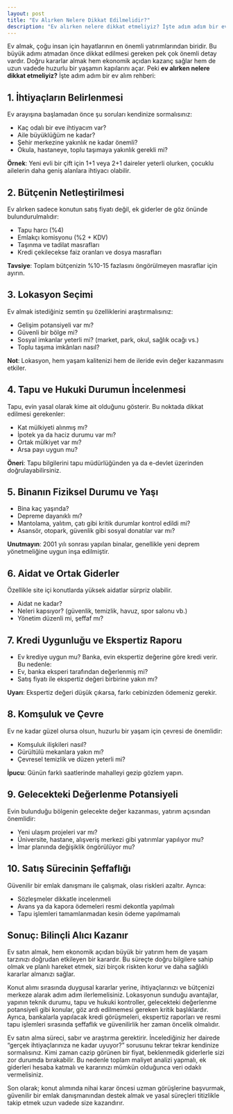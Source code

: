 ```yaml
---
layout: post
title: "Ev Alırken Nelere Dikkat Edilmelidir?"
description: "Ev alırken nelere dikkat etmeliyiz? İşte adım adım bir ev alım rehberi..."
---
```


Ev almak, çoğu insan için hayatlarının en önemli yatırımlarından biridir. Bu büyük adımı atmadan önce dikkat edilmesi gereken pek çok önemli detay vardır. Doğru kararlar almak hem ekonomik açıdan kazanç sağlar hem de uzun vadede huzurlu bir yaşamın kapılarını açar. Peki **ev alırken nelere dikkat etmeliyiz?** İşte adım adım bir ev alım rehberi:

## 1. İhtiyaçların Belirlenmesi

Ev arayışına başlamadan önce şu soruları kendinize sormalısınız:

- Kaç odalı bir eve ihtiyacım var?
- Aile büyüklüğüm ne kadar?
- Şehir merkezine yakınlık ne kadar önemli?
- Okula, hastaneye, toplu taşımaya yakınlık gerekli mi?

**Örnek**: Yeni evli bir çift için 1+1 veya 2+1 daireler yeterli olurken, çocuklu ailelerin daha geniş alanlara ihtiyacı olabilir.

## 2. Bütçenin Netleştirilmesi

Ev alırken sadece konutun satış fiyatı değil, ek giderler de göz önünde bulundurulmalıdır:

- Tapu harcı (%4)
- Emlakçı komisyonu (%2 + KDV)
- Taşınma ve tadilat masrafları
- Kredi çekilecekse faiz oranları ve dosya masrafları

**Tavsiye**: Toplam bütçenizin %10-15 fazlasını öngörülmeyen masraflar için ayırın.

## 3. Lokasyon Seçimi

Ev almak istediğiniz semtin şu özelliklerini araştırmalısınız:

- Gelişim potansiyeli var mı?
- Güvenli bir bölge mi?
- Sosyal imkanlar yeterli mi? (market, park, okul, sağlık ocağı vs.)
- Toplu taşıma imkânları nasıl?

**Not**: Lokasyon, hem yaşam kalitenizi hem de ileride evin değer kazanmasını etkiler.

## 4. Tapu ve Hukuki Durumun İncelenmesi

Tapu, evin yasal olarak kime ait olduğunu gösterir. Bu noktada dikkat edilmesi gerekenler:

- Kat mülkiyeti alınmış mı?
- İpotek ya da haciz durumu var mı?
- Ortak mülkiyet var mı?
- Arsa payı uygun mu?

**Öneri**: Tapu bilgilerini tapu müdürlüğünden ya da e-devlet üzerinden doğrulayabilirsiniz.

## 5. Binanın Fiziksel Durumu ve Yaşı

- Bina kaç yaşında?
- Depreme dayanıklı mı?
- Mantolama, yalıtım, çatı gibi kritik durumlar kontrol edildi mi?
- Asansör, otopark, güvenlik gibi sosyal donatılar var mı?

**Unutmayın**: 2001 yılı sonrası yapılan binalar, genellikle yeni deprem yönetmeliğine uygun inşa edilmiştir.

## 6. Aidat ve Ortak Giderler

Özellikle site içi konutlarda yüksek aidatlar sürpriz olabilir.

- Aidat ne kadar?
- Neleri kapsıyor? (güvenlik, temizlik, havuz, spor salonu vb.)
- Yönetim düzenli mi, şeffaf mı?

## 7. Kredi Uygunluğu ve Ekspertiz Raporu

- Ev krediye uygun mu? Banka, evin ekspertiz değerine göre kredi verir. Bu nedenle:
- Ev, banka eksperi tarafından değerlenmiş mi?
- Satış fiyatı ile ekspertiz değeri birbirine yakın mı?

**Uyarı**: Ekspertiz değeri düşük çıkarsa, farkı cebinizden ödemeniz gerekir.

## 8. Komşuluk ve Çevre

Ev ne kadar güzel olursa olsun, huzurlu bir yaşam için çevresi de önemlidir:

- Komşuluk ilişkileri nasıl?
- Gürültülü mekanlara yakın mı?
- Çevresel temizlik ve düzen yeterli mi?

**İpucu**: Günün farklı saatlerinde mahalleyi gezip gözlem yapın.

## 9. Gelecekteki Değerlenme Potansiyeli

Evin bulunduğu bölgenin gelecekte değer kazanması, yatırım açısından önemlidir:

- Yeni ulaşım projeleri var mı?
- Üniversite, hastane, alışveriş merkezi gibi yatırımlar yapılıyor mu?
- İmar planında değişiklik öngörülüyor mu?

## 10. Satış Sürecinin Şeffaflığı

Güvenilir bir emlak danışmanı ile çalışmak, olası riskleri azaltır. Ayrıca:

- Sözleşmeler dikkatle incelenmeli
- Avans ya da kapora ödemeleri resmi dekontla yapılmalı
- Tapu işlemleri tamamlanmadan kesin ödeme yapılmamalı

## Sonuç: Bilinçli Alıcı Kazanır

Ev satın almak, hem ekonomik açıdan büyük bir yatırım hem de yaşam tarzınızı doğrudan etkileyen bir karardır. Bu süreçte doğru bilgilere sahip olmak ve planlı hareket etmek, sizi birçok riskten korur ve daha sağlıklı kararlar almanızı sağlar.

Konut alımı sırasında duygusal kararlar yerine, ihtiyaçlarınızı ve bütçenizi merkeze alarak adım adım ilerlemelisiniz. Lokasyonun sunduğu avantajlar, yapının teknik durumu, tapu ve hukuki kontroller, gelecekteki değerlenme potansiyeli gibi konular, göz ardı edilmemesi gereken kritik başlıklardır. Ayrıca, bankalarla yapılacak kredi görüşmeleri, ekspertiz raporları ve resmi tapu işlemleri sırasında şeffaflık ve güvenilirlik her zaman öncelik olmalıdır.

Ev satın alma süreci, sabır ve araştırma gerektirir. İncelediğiniz her dairede “gerçek ihtiyaçlarınıza ne kadar uyuyor?” sorusunu tekrar tekrar kendinize sormalısınız. Kimi zaman cazip görünen bir fiyat, beklenmedik giderlerle sizi zor durumda bırakabilir. Bu nedenle toplam maliyet analizi yapmalı, ek giderleri hesaba katmalı ve kararınızı mümkün olduğunca veri odaklı vermelisiniz.

Son olarak; konut alımında nihai karar öncesi uzman görüşlerine başvurmak, güvenilir bir emlak danışmanından destek almak ve yasal süreçleri titizlikle takip etmek uzun vadede size kazandırır.